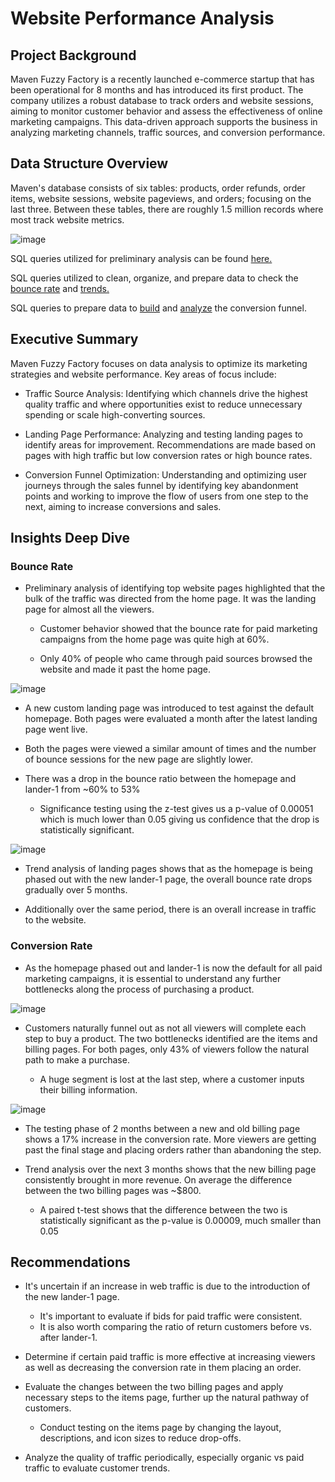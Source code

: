 # Website Performance Analysis

## Project Background

Maven Fuzzy Factory is a recently launched e-commerce startup that has been operational for 8 months and has introduced its first product. The company utilizes a robust database to track orders and website sessions, aiming to monitor customer behavior and assess the effectiveness of online marketing campaigns. This data-driven approach supports the business in analyzing marketing channels, traffic sources, and conversion performance.

## Data Structure Overview
Maven's database consists of six tables: products, order refunds, order items, website sessions, website pageviews, and orders; focusing on the last three. Between these tables, there are roughly 1.5 million records where most track website metrics.

![image](https://github.com/user-attachments/assets/8928cef5-7579-4f22-8583-261bc8b530c6)

SQL queries utilized for preliminary analysis can be found [here.](https://github.com/ziyaanrupani/project_website_analysis/blob/main/sql_scripts/preliminary_analysis.sql)

SQL queries utilized to clean, organize, and prepare data to check the [bounce rate](https://github.com/ziyaanrupani/project_website_analysis/blob/main/sql_scripts/analyzing_bounce_rates.sql) and [trends.](https://github.com/ziyaanrupani/project_website_analysis/blob/main/sql_scripts/analyzing_bounce_rates_trends.sql)

SQL queries to prepare data to [build](https://github.com/ziyaanrupani/project_website_analysis/blob/main/sql_scripts/building_conversion_funnels.sql) and [analyze](https://github.com/ziyaanrupani/project_website_analysis/blob/main/sql_scripts/analyzing_conversion_funnel.sql) the conversion funnel.

## Executive Summary

Maven Fuzzy Factory focuses on data analysis to optimize its marketing strategies and website performance. 
Key areas of focus include:
* Traffic Source Analysis: Identifying which channels drive the highest quality traffic and where opportunities exist to reduce unnecessary spending or scale high-converting sources.

* Landing Page Performance: Analyzing and testing landing pages to identify areas for improvement. Recommendations are made based on pages with high traffic but low conversion rates or high bounce rates.

* Conversion Funnel Optimization: Understanding and optimizing user journeys through the sales funnel by identifying key abandonment points and working to improve the flow of users from one step to the next, aiming to increase conversions and sales.

## Insights Deep Dive

### Bounce Rate

* Preliminary analysis of identifying top website pages highlighted that the bulk of the traffic was directed from the home page. It was the landing page for almost all the viewers.
  
  * Customer behavior showed that the bounce rate for paid marketing campaigns from the home page was quite high at 60%.
    
  *  Only 40% of people who came through paid sources browsed the website and made it past the home page.

![image](https://github.com/user-attachments/assets/1b432597-08cf-4776-b976-66c95ee867f8)

* A new custom landing page was introduced to test against the default homepage. Both pages were evaluated a month after the latest landing page went live.

* Both the pages were viewed a similar amount of times and the number of bounce sessions for the new page are slightly lower.

* There was a drop in the bounce ratio between the homepage and lander-1 from ~60% to 53%
  
  * Significance testing using the z-test gives us a p-value of 0.00051 which is much lower than 0.05 giving us confidence that the drop is statistically significant.

![image](https://github.com/user-attachments/assets/0e551f96-c139-4200-8b40-89198fe32a95)

* Trend analysis of landing pages shows that as the homepage is being phased out with the new lander-1 page, the overall bounce rate drops gradually over 5 months.

* Additionally over the same period, there is an overall increase in traffic to the website.

### Conversion Rate

* As the homepage phased out and lander-1 is now the default for all paid marketing campaigns, it is essential to understand any further bottlenecks along the process of purchasing a product.

![image](https://github.com/user-attachments/assets/c50d98ec-4f18-4179-8958-7e0ecf4123ed)

* Customers naturally funnel out as not all viewers will complete each step to buy a product. The two bottlenecks identified are the items and billing pages. For both pages, only 43% of viewers follow the natural path to make a purchase.

  * A huge segment is lost at the last step, where a customer inputs their billing information.

![image](https://github.com/user-attachments/assets/707c228a-0e03-415b-b651-ee58353ab45a)

* The testing phase of 2 months between a new and old billing page shows a 17% increase in the conversion rate. More viewers are getting past the final stage and placing orders rather than abandoning the step.
         
* Trend analysis over the next 3 months shows that the new billing page consistently brought in more revenue. On average the difference between the two billing pages was ~$800.
    *   A paired t-test shows that the difference between the two is statistically significant as the p-value is 0.00009, much smaller than 0.05


## Recommendations

* It's uncertain if an increase in web traffic is due to the introduction of the new lander-1 page.
    * It's important to evaluate if bids for paid traffic were consistent.
    * It is also worth comparing the ratio of return customers before vs. after lander-1.

* Determine if certain paid traffic is more effective at increasing viewers as well as decreasing the conversion rate in them placing an order. 

*  Evaluate the changes between the two billing pages and apply necessary steps to the items page, further up the natural pathway of customers.
    *  Conduct testing on the items page by changing the layout, descriptions, and icon sizes to reduce drop-offs.

 * Analyze the quality of traffic periodically, especially organic vs paid traffic to evaluate customer trends. 














